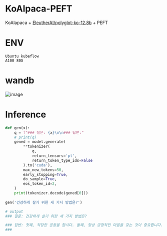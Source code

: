 # KoAlpaca-PEFT

KoAlapaca + [EleutherAI/polyglot-ko-12.8b](https://huggingface.co/EleutherAI/polyglot-ko-12.8b) + PEFT 

# ENV

```
Ubuntu kubeflow
A100 80G
```

# wandb

![image](https://github.com/HaloKim/KoAlpaca-PEFT/assets/44603549/1afbd57b-32dc-438a-8346-189078c2673d)


# Inference

```python
def gen(x):
    q = f"### 질문: {x}\n\n### 답변:"
    # print(q)
    gened = model.generate(
        **tokenizer(
            q,
            return_tensors='pt',
            return_token_type_ids=False
        ).to('cuda'),
        max_new_tokens=50,
        early_stopping=True,
        do_sample=True,
        eos_token_id=2,
    )
    print(tokenizer.decode(gened[0]))
  
gen('건강하게 살기 위한 세 가지 방법은?')

# output
### 질문: 건강하게 살기 위한 세 가지 방법은?

### 답변: 첫째, 적당한 운동을 합시다. 둘째, 항상 긍정적인 마음을 갖는 것이 중요합니다. 셋째, 몸에 좋은 음식을 골고루 섭취하세요. 다만, 지방과 탄수화물은 피해야 합니다.
###
```

